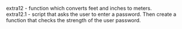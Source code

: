 

extra12 - function which converts feet and inches to meters. <br>
extra12.1 - script that asks the user to enter a password. Then create a function that checks the strength of the user password.